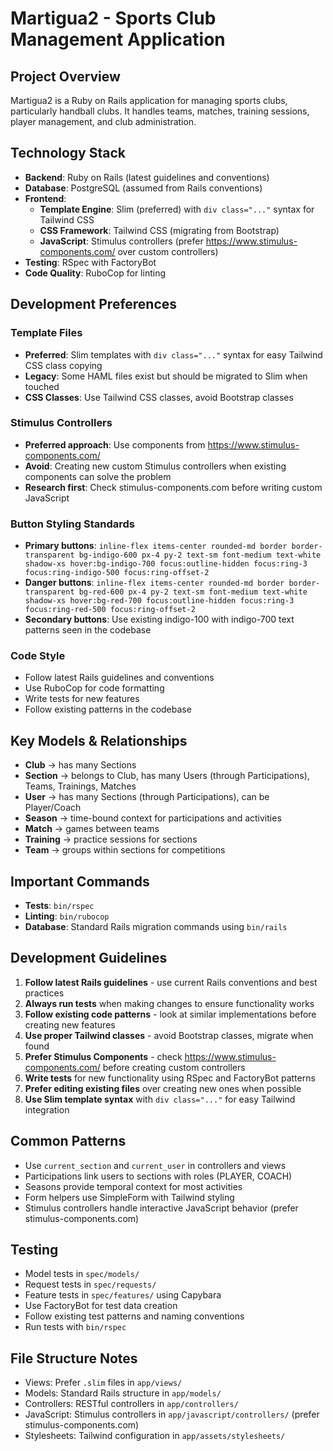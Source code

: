 # Martigua2 - Sports Club Management Application

## Project Overview
Martigua2 is a Ruby on Rails application for managing sports clubs, particularly handball clubs. It handles teams, matches, training sessions, player management, and club administration.

## Technology Stack
- **Backend**: Ruby on Rails (latest guidelines and conventions)
- **Database**: PostgreSQL (assumed from Rails conventions)
- **Frontend**: 
  - **Template Engine**: Slim (preferred) with `div class="..."` syntax for Tailwind CSS
  - **CSS Framework**: Tailwind CSS (migrating from Bootstrap)
  - **JavaScript**: Stimulus controllers (prefer https://www.stimulus-components.com/ over custom controllers)
- **Testing**: RSpec with FactoryBot
- **Code Quality**: RuboCop for linting

## Development Preferences

### Template Files
- **Preferred**: Slim templates with `div class="..."` syntax for easy Tailwind CSS class copying
- **Legacy**: Some HAML files exist but should be migrated to Slim when touched
- **CSS Classes**: Use Tailwind CSS classes, avoid Bootstrap classes

### Stimulus Controllers
- **Preferred approach**: Use components from https://www.stimulus-components.com/
- **Avoid**: Creating new custom Stimulus controllers when existing components can solve the problem
- **Research first**: Check stimulus-components.com before writing custom JavaScript

### Button Styling Standards
- **Primary buttons**: `inline-flex items-center rounded-md border border-transparent bg-indigo-600 px-4 py-2 text-sm font-medium text-white shadow-xs hover:bg-indigo-700 focus:outline-hidden focus:ring-3 focus:ring-indigo-500 focus:ring-offset-2`
- **Danger buttons**: `inline-flex items-center rounded-md border border-transparent bg-red-600 px-4 py-2 text-sm font-medium text-white shadow-xs hover:bg-red-700 focus:outline-hidden focus:ring-3 focus:ring-red-500 focus:ring-offset-2`
- **Secondary buttons**: Use existing indigo-100 with indigo-700 text patterns seen in the codebase

### Code Style
- Follow latest Rails guidelines and conventions
- Use RuboCop for code formatting
- Write tests for new features
- Follow existing patterns in the codebase

## Key Models & Relationships
- **Club** → has many Sections
- **Section** → belongs to Club, has many Users (through Participations), Teams, Trainings, Matches
- **User** → has many Sections (through Participations), can be Player/Coach
- **Season** → time-bound context for participations and activities
- **Match** → games between teams
- **Training** → practice sessions for sections
- **Team** → groups within sections for competitions

## Important Commands
- **Tests**: `bin/rspec`
- **Linting**: `bin/rubocop`
- **Database**: Standard Rails migration commands using `bin/rails`

## Development Guidelines
1. **Follow latest Rails guidelines** - use current Rails conventions and best practices
2. **Always run tests** when making changes to ensure functionality works
3. **Follow existing code patterns** - look at similar implementations before creating new features  
4. **Use proper Tailwind classes** - avoid Bootstrap classes, migrate when found
5. **Prefer Stimulus Components** - check https://www.stimulus-components.com/ before creating custom controllers
6. **Write tests** for new functionality using RSpec and FactoryBot patterns
7. **Prefer editing existing files** over creating new ones when possible
8. **Use Slim template syntax** with `div class="..."` for easy Tailwind integration

## Common Patterns
- Use `current_section` and `current_user` in controllers and views
- Participations link users to sections with roles (PLAYER, COACH)  
- Seasons provide temporal context for most activities
- Form helpers use SimpleForm with Tailwind styling
- Stimulus controllers handle interactive JavaScript behavior (prefer stimulus-components.com)

## Testing
- Model tests in `spec/models/`
- Request tests in `spec/requests/`
- Feature tests in `spec/features/` using Capybara
- Use FactoryBot for test data creation
- Follow existing test patterns and naming conventions
- Run tests with `bin/rspec`

## File Structure Notes
- Views: Prefer `.slim` files in `app/views/`
- Models: Standard Rails structure in `app/models/`
- Controllers: RESTful controllers in `app/controllers/`
- JavaScript: Stimulus controllers in `app/javascript/controllers/` (prefer stimulus-components.com)
- Stylesheets: Tailwind configuration in `app/assets/stylesheets/`